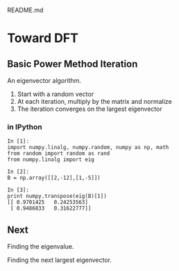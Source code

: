 README.md

# Toward DFT

## Basic Power Method Iteration
An eigenvector algorithm. 

1. Start with a random vector
2. At each iteration, multiply by the matrix and normalize
3. The iteration converges on the largest eigenvector

### in IPython
    In [1]:
    import numpy.linalg, numpy.random, numpy as np, math
    from random import random as rand
    from numpy.linalg import eig
     
    In [2]:
    B = np.array([[2,-12],[1,-5]])

    In [3]:
    print numpy.transpose(eig(B)[1])
    [[ 0.9701425   0.24253563]
     [ 0.9486833   0.31622777]]

## Next
Finding the eigenvalue.

Finding the next largest eigenvector. 